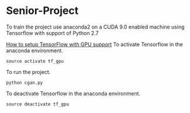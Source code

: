 # Senior-Project

To train the project use anaconda2 on a CUDA 9.0 enabled machine using Tensorflow with support of Python 2.7

[How to setup TensorFlow with GPU support](https://towardsdatascience.com/tensorflow-gpu-installation-made-easy-use-conda-instead-of-pip-52e5249374bc)
To activate Tensorflow in the anaconda environment.
```
source activate tf_gpu
```

To run the project.
```
python cgan.py
```

To deactivate Tensorflow in the anaconda environment.
```
source deactivate tf_gpu
```
